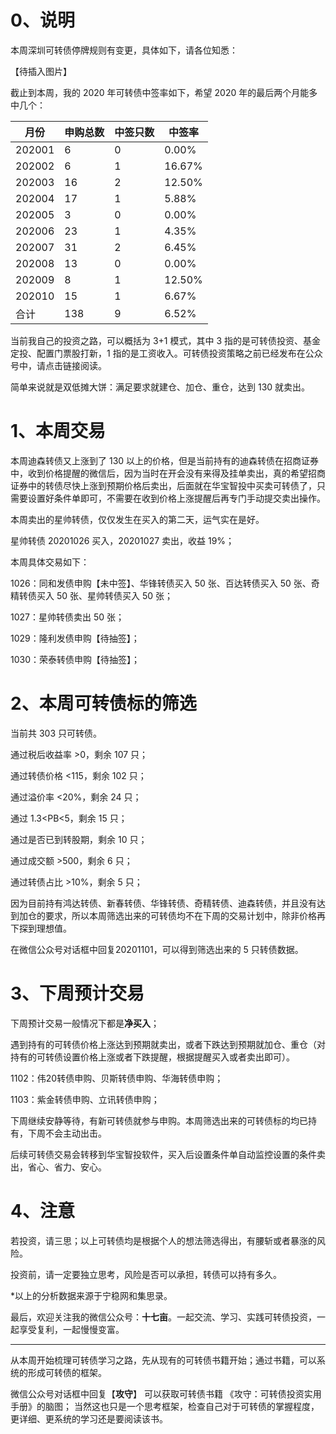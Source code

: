 # 0、说明

本周深圳可转债停牌规则有变更，具体如下，请各位知悉：

【待插入图片】

截止到本周，我的 2020 年可转债中签率如下，希望 2020 年的最后两个月能多中几个：

| 月份   | 申购总数 | 中签只数 | 中签率 |
| ------ | -------- | -------- | ------ |
| 202001 | 6        | 0        | 0.00%  |
| 202002 | 6        | 1        | 16.67% |
| 202003 | 16       | 2        | 12.50% |
| 202004 | 17       | 1        | 5.88%  |
| 202005 | 3        | 0        | 0.00%  |
| 202006 | 23       | 1        | 4.35%  |
| 202007 | 31       | 2        | 6.45%  |
| 202008 | 13       | 0        | 0.00%  |
| 202009 | 8        | 1        | 12.50% |
| 202010 | 15       | 1        | 6.67%  |
| 合计   | 138      | 9        | 6.52%  |

当前我自己的投资之路，可以概括为 3+1 模式，其中 3 指的是可转债投资、基金定投、配置门票股打新，1 指的是工资收入。可转债投资策略之前已经发布在公众号中，请点击链接阅读。

简单来说就是双低摊大饼：满足要求就建仓、加仓、重仓，达到 130 就卖出。

# 1、本周交易

本周迪森转债又上涨到了 130 以上的价格，但是当前持有的迪森转债在招商证券中，收到价格提醒的微信后，因为当时在开会没有来得及挂单卖出，真的希望招商证券中的转债尽快上涨到预期价格后卖出，后面就在华宝智投中买卖可转债了，只需要设置好条件单即可，不需要在收到价格上涨提醒后再专门手动提交卖出操作。

本周卖出的星帅转债，仅仅发生在买入的第二天，运气实在是好。

星帅转债 20201026 买入，20201027 卖出，收益 19%；

本周具体交易如下：

1026：同和发债申购【未中签】、华锋转债买入 50 张、百达转债买入 50 张、奇精转债买入 50 张、星帅转债买入 50 张；

1027：星帅转债卖出 50 张；

1029：隆利发债申购【待抽签】；

1030：荣泰转债申购【待抽签】；

# 2、本周可转债标的筛选

当前共 303 只可转债。

通过税后收益率 >0，剩余 107 只；

通过转债价格 <115，剩余 102 只；

通过溢价率 <20%，剩余 24 只；

通过 1.3<PB<5，剩余 15 只；

通过是否已到转股期，剩余 10 只；

通过成交额 >500，剩余 6 只；

通过转债占比 >10%，剩余 5 只；

因为目前持有鸿达转债、新春转债、华锋转债、奇精转债、迪森转债，并且没有达到加仓的要求，所以本周筛选出来的可转债均不在下周的交易计划中，除非价格再下探到理想值。

在微信公众号对话框中回复20201101，可以得到筛选出来的 5 只转债数据。

# 3、下周预计交易

下周预计交易一般情况下都是**净买入**；

遇到持有的可转债价格上涨达到预期就卖出，或者下跌达到预期就加仓、重仓（对持有的可转债设置价格上涨或者下跌提醒，根据提醒买入或者卖出即可）。

1102：伟20转债申购、贝斯转债申购、华海转债申购；

1103：紫金转债申购、立讯转债申购；

下周继续安静等待，有新可转债就参与申购。本周筛选出来的可转债标的均已持有，下周不会主动出击。

后续可转债交易会转移到华宝智投软件，买入后设置条件单自动监控设置的条件卖出，省心、省力、安心。

# 4、注意

若投资，请三思；以上可转债均是根据个人的想法筛选得出，有腰斩或者暴涨的风险。

投资前，请一定要独立思考，风险是否可以承担，转债可以持有多久。

*以上的分析数据来源于宁稳网和集思录。

最后，欢迎关注我的微信公众号：**十七亩**。一起交流、学习、实践可转债投资，一起享受复利，一起慢慢变富。

---

从本周开始梳理可转债学习之路，先从现有的可转债书籍开始；通过书籍，可以系统的形成可转债的框架。

微信公众号对话框中回复【**攻守**】 可以获取可转债书籍 《攻守：可转债投资实用手册》的脑图； 当然这也只是一个思考框架，检查自己对于可转债的掌握程度，更详细、更系统的学习还是要阅读该书。 
